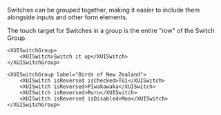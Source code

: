 Switches can be grouped together, making it easier to include them alongside inputs and other form elements.

The touch target for Switches in a group is the entire "row" of the Switch Group.

```
<XUISwitchGroup>
	<XUISwitch>Switch it up</XUISwitch>
</XUISwitchGroup>
```

```
<XUISwitchGroup label="Birds of New Zealand">
	<XUISwitch isReversed isChecked>Tūī</XUISwitch>
	<XUISwitch isReversed>Pīwakawaka</XUISwitch>
	<XUISwitch isReversed>Ruru</XUISwitch>
	<XUISwitch isReversed isDisabled>Moa</XUISwitch>
</XUISwitchGroup>
```

